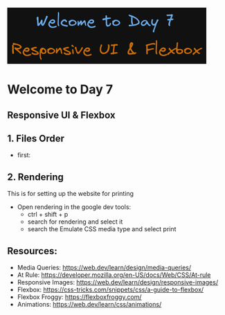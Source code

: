 ![image info](./welcome-day-07.png)

# Welcome to Day 7

## **Responsive UI & Flexbox**

## 1. Files Order

- first:

## 2. Rendering

This is for setting up the website for printing

- Open rendering in the google dev tools:
  - ctrl + shift + p
  - search for rendering and select it
  - search the Emulate CSS media type and select print

## Resources:

- Media Queries: https://web.dev/learn/design/media-queries/
- At Rule: https://developer.mozilla.org/en-US/docs/Web/CSS/At-rule
- Responsive Images: https://web.dev/learn/design/responsive-images/
- Flexbox: https://css-tricks.com/snippets/css/a-guide-to-flexbox/
- Flexbox Froggy: https://flexboxfroggy.com/
- Animations: https://web.dev/learn/css/animations/
